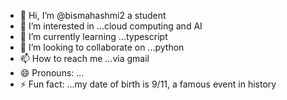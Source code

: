 - 👋 Hi, I’m @bismahashmi2 a student 
- 👀 I’m interested in ...cloud computing and AI
- 🌱 I’m currently learning ...typescript
- 💞️ I’m looking to collaborate on ...python
- 📫 How to reach me ...via gmail
- 😄 Pronouns: ...
- ⚡ Fun fact: ...my date of birth is 9/11, a famous event in history

<!---
bismahashmi2/bismahashmi2 is a ✨ special ✨ repository because its `README.md` (this file) appears on your GitHub profile.
You can click the Preview link to take a look at your changes.
--->
